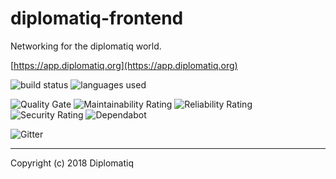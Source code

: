 # diplomatiq-frontend

Networking for the diplomatiq world.

[https://app.diplomatiq.org](https://app.diplomatiq.org)

<p>
<a href="https://github.com/Diplomatiq/diplomatiq-frontend/actions?query=workflow%3ACI" target="_blank" style="text-decoration: none;">
  <img src="https://github.com/Diplomatiq/diplomatiq-frontend/workflows/CI/badge.svg" alt="build status">
</a>

<a href="https://github.com/Diplomatiq/diplomatiq-frontend" target="_blank" style="text-decoration: none;">
  <img src="https://img.shields.io/github/languages/top/Diplomatiq/diplomatiq-frontend.svg" alt="languages used">
</a>
</p>

<p>
<a href="https://sonarcloud.io/dashboard?id=Diplomatiq_diplomatiq-frontend" target="_blank" style="text-decoration: none;">
  <img src="https://sonarcloud.io/api/project_badges/measure?project=Diplomatiq_diplomatiq-frontend&metric=alert_status" alt="Quality Gate">
</a>

<a href="https://sonarcloud.io/dashboard?id=Diplomatiq_diplomatiq-frontend" target="_blank" style="text-decoration: none;">
  <img src="https://sonarcloud.io/api/project_badges/measure?project=Diplomatiq_diplomatiq-frontend&metric=sqale_rating" alt="Maintainability Rating">
</a>

<a href="https://sonarcloud.io/dashboard?id=Diplomatiq_diplomatiq-frontend" target="_blank" style="text-decoration: none;">
  <img src="https://sonarcloud.io/api/project_badges/measure?project=Diplomatiq_diplomatiq-frontend&metric=reliability_rating" alt="Reliability Rating">
</a>

<a href="https://sonarcloud.io/dashboard?id=Diplomatiq_diplomatiq-frontend" target="_blank" style="text-decoration: none;">
  <img src="https://sonarcloud.io/api/project_badges/measure?project=Diplomatiq_diplomatiq-frontend&metric=security_rating" alt="Security Rating">
</a>

<a href="https://github.com/Diplomatiq/diplomatiq-frontend/pulls" target="_blank" style="text-decoration: none;">
  <img src="https://api.dependabot.com/badges/status?host=github&repo=Diplomatiq/diplomatiq-frontend" alt="Dependabot">
</a>
</p>

<p>
<a href="https://gitter.im/Diplomatiq/diplomatiq-frontend" target="_blank" style="text-decoration: none;">
  <img src="https://badges.gitter.im/Diplomatiq/diplomatiq-frontend.svg" alt="Gitter">
</a>
</p>

---

Copyright (c) 2018 Diplomatiq
